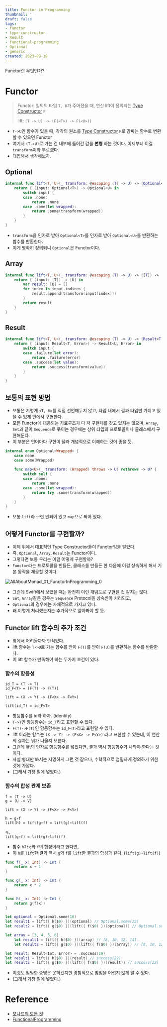 ```yaml
---
title: Functor in Programming
thumbnail: ''
draft: false
tags:
- functor
- type-constructor
- Result
- functional-programming
- Optional
- generic
created: 2023-09-18
---
```


Functor란 무엇인가?

# Functor

 > 
 > Functor: 임의의 타입 `T, U`가 주어졌을 때, 연산 lift이 정의되는 [Type Constructor](Type%20Constructor.md) `F` 
 > 
 > lift: `(T -> U) -> (F(<T>) -> F(<U>))`

* `T->U`인 함수가 있을 때, 각각의 원소를 [Type Constructor](Type%20Constructor.md) `F`로 감싸는 함수로 변환할 수 있으면 Functor
* 여기서 `(T->U)`로 가는 건 내부에 들어간 값을 **변형** 하는 것이다. 이제부터 이걸 `transform`이라 부르겠다.
* 대입해서 생각해보자.

## Optional

````swift
internal func lift<T, U>(_ transform: @escaping (T) -> U) -> (Optional<T>) -> Optional<U> {
    return { (input: Optional<T>) -> Optional<U> in
        switch input {
        case .none:
            return .none
        case .some(let wrapped):
            return .some(transform(wrapped))
        }
    }
}
````

* `transform`을 인자로 받아 `Optional<T>`를 인자로 받아 `Optional<U>`를 반환하는 함수를 반환한다.
* 이게 명확히 정의되니 `Optional`은 Functor이다.

## Array

````swift
internal func lift<T, U>(_ transform: @escaping (T) -> U) -> ([T]) -> [U] {
    return { (input: [T]) -> [U] in
        var result: [U] = []
        for index in input.indices {
            result.append(transform(input[index]))
        }
        return result
    }
}
````

## Result

````swift
internal func lift<T, U>(_ transform: @escaping (T) -> U) -> (Result<T, Error>) -> Result<U, Error> {
    return { (input: Result<T, Error>) -> Result<U, Error> in
        switch input {
        case .failure(let error):
            return .failure(error)
        case .success(let value):
            return .success(transform(value))
        }
    }
}
````

## 보통의 표현 방법

* 보통은 저렇게 `<T, U>`를 직접 선언해두지 않고, 타입 내에서 결과 타입만 가지고 있을 수 있게 안에서 구현한다.
* 모든 Functor에 대응되는 자료구조가 다 저 구현체를 갖고 있지는 않으며, `Array`, `Set`과 같이 `Sequence`로 묶이는 경우에는 상위 타입의 프로토콜이나 클래스에서 구현해둔다.
* 이 부분은 언어마다 구현이 달라 개념적으로 이해하는 것이 좋을 듯.

````swift
internal enum Optional<Wrapped> {
    case none
    case some(Wrapped)
    
    func map<U>(_ transform: (Wrapped) throws -> U) rethrows -> U? {
        switch self {
        case .none:
            return .none
        case .some(let wrapped):
            return try .some(transform(wrapped))
        }
    }
}
````

* 보통 `lift`라 구현 안되어 있고 `map`으로 되어 있다.

## 어떻게 Functor를 구현할까?

* 이제 위에서 대표적인 Type Constructor들이 Functor임을 알았다.
* 즉, `Optional`, `Array`, `Result`는 Functor이다.
* 그렇다면 보통 우리는 이걸 어떻게 구현할까?
* `Functor`라는 프로토콜을 만들든, 클래스를 만들든 한 다음에 이걸 상속하게 해서 기본 동작을 제공할 것이다.

![AllAboutMonad_01_FunctorInProgramming_0](AllAboutMonad_01_FunctorInProgramming_0.png)

* 그런데 Swift에서 보았을 때는 완전히 이런 개념도로 구현된 것 같지는 않다.
* `Set`, `Array`같은 경우는 `Sequence` Protocol을 상속받아 처리되고,
* `Optional`의 경우에는 자체적으로 가지고 있다.
* 왜 이렇게 처리했는지는 추가적으로 알아봐야 할 듯.

## Functor lift 함수의 추가 조건

* 앞에서 어려울까봐 안적었다.
* lift 함수는 `T->U`로 가는 함수를 받아 `F(T)`를 받아 `F(U)`를 반환하는 함수를 반환한다.
* 이 lift 함수가 만족해야 하는 두가지 조건이 있다.

### 함수의 항등성

````
id_T = (T -> T)
id_F<T> = (F(T) -> F(T))

lift = (X -> Y) -> (F<X> -> F<Y>)

lift(id_T) = id_F<T>
````

* 항등함수를 id라 하자. (identity)
* `T->T`인 항등함수는 `id_T`라고 표현할 수 있다.
* `F(T)->F(T)`인 항등함수는 `id_F<T>`라고 표현할 수 있다.
* lift 이라는 함수는 `(X -> Y) -> (F<X> -> F<Y>)` 라고 표현할 수 있는데, 이 연산의 결과는 뭐가 나올지 모른다.
* 그런데 lift의 인자로 항등함수를 넣었다면, 결과 역시 항등함수가 나와야 한다는 것이다.
* 사실 형태만 봐서는 자명하게 그런 것 같으나, 수학적으로 엄밀하게 정의하기 위한 것에 가깝다.
* (그래서 가장 밑에 넣었다.)

### 함수의 합성 관계 보존

````
f = (T -> U)
g = (U -> V)

lift = (X -> Y) -> (F<X> -> F<Y>)

h = g∘f
lift(h) = lift(g∘f) = lift(g)∘lift(f)

즉, 
lift(g∘f) = lift(g)∘lift(f)
````

* 함수 `h`가 `g`와 `f`의 합성이라고 한다면,
* 이 `h`를 `lift`한 결과 역시 `g`와 `f`를 `lift`한 결과의 합성과 같다. (`lift(g)∘lift(f)`)

````swift
func f(_ x: Int) -> Int {
    return x + 1
}

func g(_ x: Int) -> Int {
    return x * 2
}

func h(_ x: Int) -> Int {
    return g(f(x))
}

let optional = Optional.some(10)
let result1 = lift({ h($0) })(optional) // Optional.some(22)
let result2 = lift({ g($0) })(lift({ f($0) })(optional)) // Optional.some(22)

let array = [3, 4, 5, 6]
    let result1 = lift({ h($0) })(array) // [8, 10, 12, 14]
    let result2 = lift({ g($0) })(lift({ f($0) })(array)) // [8, 10, 12, 14]

let result: Result<Int, Error> = .success(10)
let result1 = lift({ h($0) })(result) // success(22)
let result2 = lift({ g($0) })(lift({ f($0) })(result)) // success(22)

````

* 이것도 엄밀한 증명은 못하겠지만 경험적으로 참임을 어렵지 않게 알 수 있다.
* (그래서 가장 밑에 넣었다.)

# Reference

* [모나드의 모든 것](https://www.youtube.com/@antel588)
* [FunctionalProgramming](https://github.com/wansook0316/FunctionalProgramming)
